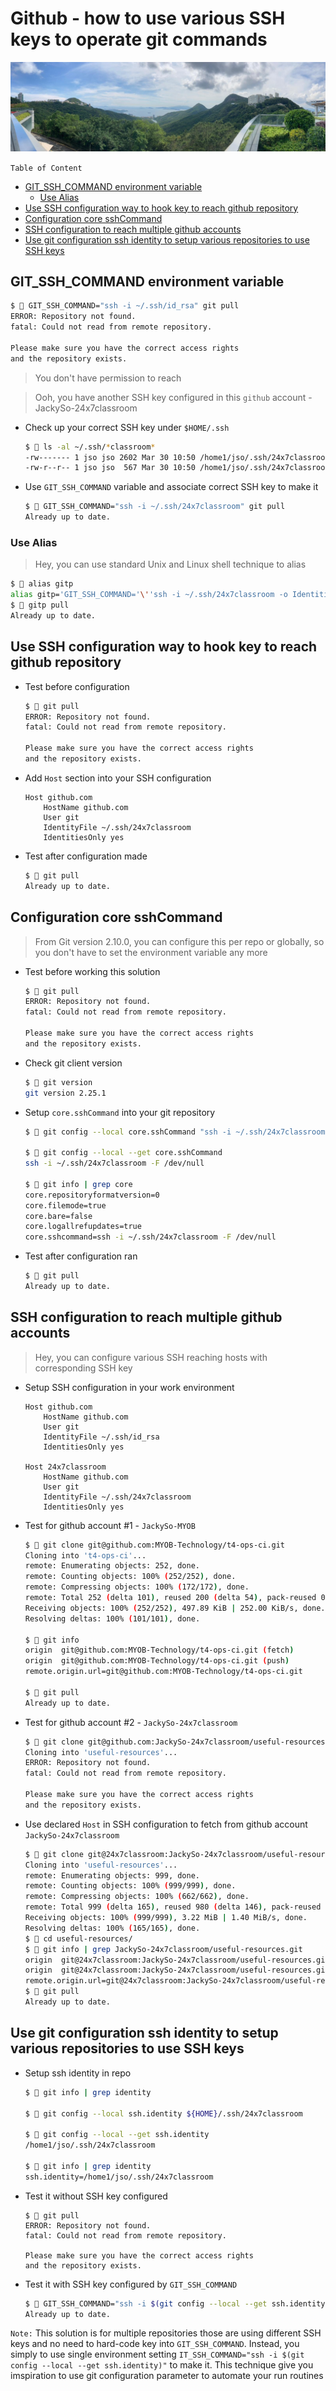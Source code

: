 # Github - how to use various SSH keys to operate git commands

![git ssh key cover image](ssh-key-cover-1.jpg)

`Table of Content`

<!-- vim-markdown-toc GFM -->

- [GIT_SSH_COMMAND environment variable](#git_ssh_command-environment-variable)
	- [Use Alias](#use-alias)
- [Use SSH configuration way to hook key to reach github repository](#use-ssh-configuration-way-to-hook-key-to-reach-github-repository)
- [Configuration core sshCommand](#configuration-core-sshcommand)
- [SSH configuration to reach multiple github accounts](#ssh-configuration-to-reach-multiple-github-accounts)
- [Use git configuration ssh identity to setup various repositories to use SSH keys](#use-git-configuration-ssh-identity-to-setup-various-repositories-to-use-ssh-keys)

<!-- vim-markdown-toc -->

## GIT_SSH_COMMAND environment variable

```bash
$  GIT_SSH_COMMAND="ssh -i ~/.ssh/id_rsa" git pull
ERROR: Repository not found.
fatal: Could not read from remote repository.

Please make sure you have the correct access rights
and the repository exists.
```

> You don't have permission to reach

> Ooh, you have another SSH key configured in this `github` account - JackySo-24x7classroom

* Check up your correct SSH key under `$HOME/.ssh`

	```bash
	$  ls -al ~/.ssh/*classroom*
	-rw------- 1 jso jso 2602 Mar 30 10:50 /home1/jso/.ssh/24x7classroom
	-rw-r--r-- 1 jso jso  567 Mar 30 10:50 /home1/jso/.ssh/24x7classroom.pub
	```

* Use `GIT_SSH_COMMAND` variable and associate correct SSH key to make it

	```bash
	$  GIT_SSH_COMMAND="ssh -i ~/.ssh/24x7classroom" git pull
	Already up to date.
	```

### Use Alias

> Hey, you can use standard Unix and Linux shell technique to alias

```bash
$  alias gitp
alias gitp='GIT_SSH_COMMAND='\''ssh -i ~/.ssh/24x7classroom -o IdentitiesOnly=yes'\'' git'
$  gitp pull
Already up to date.
```

## Use SSH configuration way to hook key to reach github repository

* Test before configuration

	```bash
	$  git pull
	ERROR: Repository not found.
	fatal: Could not read from remote repository.
	
	Please make sure you have the correct access rights
	and the repository exists.
	```

* Add `Host` section into your SSH configuration

	```
	Host github.com
	    HostName github.com
	    User git
	    IdentityFile ~/.ssh/24x7classroom
	    IdentitiesOnly yes
	```

* Test after configuration made

	```bash
	$  git pull
	Already up to date.
	```

## Configuration core sshCommand

> From Git version 2.10.0, you can configure this per repo or globally, so you don't have to set the environment variable any more

* Test before working this solution

	```bash
	$  git pull
	ERROR: Repository not found.
	fatal: Could not read from remote repository.
	
	Please make sure you have the correct access rights
	and the repository exists.
	```

* Check git client version
	```bash
	$  git version
	git version 2.25.1
	```

* Setup `core.sshCommand` into your git repository

	```bash
	$  git config --local core.sshCommand "ssh -i ~/.ssh/24x7classroom -F /dev/null"
	
	$  git config --local --get core.sshCommand
	ssh -i ~/.ssh/24x7classroom -F /dev/null
	
	$  git info | grep core
	core.repositoryformatversion=0
	core.filemode=true
	core.bare=false
	core.logallrefupdates=true
	core.sshcommand=ssh -i ~/.ssh/24x7classroom -F /dev/null
	```

* Test after configuration ran

	```bash
	$  git pull
	Already up to date.
	```

## SSH configuration to reach multiple github accounts

> Hey, you can configure various SSH reaching hosts with corresponding SSH key

* Setup SSH configuration in your work environment

	```
	Host github.com
	    HostName github.com
	    User git
	    IdentityFile ~/.ssh/id_rsa
	    IdentitiesOnly yes
	    
	Host 24x7classroom
	    HostName github.com
	    User git
	    IdentityFile ~/.ssh/24x7classroom
	    IdentitiesOnly yes
	```

* Test for github account #1 - `JackySo-MYOB`

	```bash
	$  git clone git@github.com:MYOB-Technology/t4-ops-ci.git
	Cloning into 't4-ops-ci'...
	remote: Enumerating objects: 252, done.
	remote: Counting objects: 100% (252/252), done.
	remote: Compressing objects: 100% (172/172), done.
	remote: Total 252 (delta 101), reused 200 (delta 54), pack-reused 0
	Receiving objects: 100% (252/252), 497.89 KiB | 252.00 KiB/s, done.
	Resolving deltas: 100% (101/101), done.
	
	$  git info 
	origin	git@github.com:MYOB-Technology/t4-ops-ci.git (fetch)
	origin	git@github.com:MYOB-Technology/t4-ops-ci.git (push)
	remote.origin.url=git@github.com:MYOB-Technology/t4-ops-ci.git
	
	$  git pull
	Already up to date.
	```

* Test for github account #2 - `JackySo-24x7classroom`

	```bash
	$  git clone git@github.com:JackySo-24x7classroom/useful-resources.git
	Cloning into 'useful-resources'...
	ERROR: Repository not found.
	fatal: Could not read from remote repository.
	
	Please make sure you have the correct access rights
	and the repository exists.
	```

* Use declared `Host` in SSH configuration to fetch from github account `JackySo-24x7classroom`

	```bash
	$  git clone git@24x7classroom:JackySo-24x7classroom/useful-resources.git
	Cloning into 'useful-resources'...
	remote: Enumerating objects: 999, done.
	remote: Counting objects: 100% (999/999), done.
	remote: Compressing objects: 100% (662/662), done.
	remote: Total 999 (delta 165), reused 980 (delta 146), pack-reused 0
	Receiving objects: 100% (999/999), 3.22 MiB | 1.40 MiB/s, done.
	Resolving deltas: 100% (165/165), done.
	$  cd useful-resources/
	$  git info | grep JackySo-24x7classroom/useful-resources.git
	origin	git@24x7classroom:JackySo-24x7classroom/useful-resources.git (fetch)
	origin	git@24x7classroom:JackySo-24x7classroom/useful-resources.git (push)
	remote.origin.url=git@24x7classroom:JackySo-24x7classroom/useful-resources.git
	$  git pull
	Already up to date.
	```

## Use git configuration ssh identity to setup various repositories to use SSH keys

* Setup ssh identity in repo

	```bash
	$  git info | grep identity
	
	$  git config --local ssh.identity ${HOME}/.ssh/24x7classroom
	
	$  git config --local --get ssh.identity
	/home1/jso/.ssh/24x7classroom
	
	$  git info | grep identity
	ssh.identity=/home1/jso/.ssh/24x7classroom
	```

* Test it without SSH key configured

	```
	$  git pull
	ERROR: Repository not found.
	fatal: Could not read from remote repository.
	
	Please make sure you have the correct access rights
	and the repository exists.
	```

* Test it with SSH key configured by `GIT_SSH_COMMAND`

	```bash
	$  GIT_SSH_COMMAND="ssh -i $(git config --local --get ssh.identity)" git pull
	Already up to date.
	```

`Note:` This solution is for multiple repositories those are using different SSH keys and no need to hard-code key into `GIT_SSH_COMMAND`. Instead, you simply to use single environment setting `IT_SSH_COMMAND="ssh -i $(git config --local --get ssh.identity)"` to make it. This technique give you imspiration to use git configuration parameter to automate your run routines


[Tips]: https://superuser.com/questions/232373/how-to-tell-git-which-private-key-to-use

